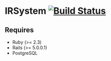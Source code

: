 IRSystem [![Build Status](https://travis-ci.org/junk0612/ir_system.svg?branch=master)](https://travis-ci.org/junk0612/ir_system)
===

## Requires

- Ruby (>= 2.3)
- Rails (>= 5.0.0.1)
- PostgreSQL
